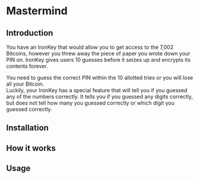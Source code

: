 # Mastermind

## Introduction

You have an IronKey that would allow you to get access to the 7,002 Bitcoins, however you threw away the piece of paper you wrote down your PIN on. IronKey gives users 10 guesses before it seizes up and encrypts its contents forever.

You need to guess the correct PIN within the 10 allotted tries or you will lose all your Bitcoin.  
Luckily, your IronKey has a special feature that will tell you if you guessed any of the numbers correctly. It tells you if you guessed any digits correctly, but does not tell how many you guessed correctly or which digit you guessed correctly.

## Installation


## How it works


## Usage